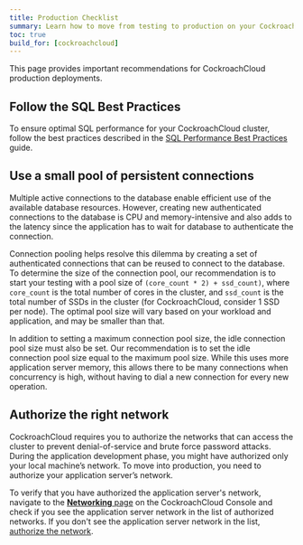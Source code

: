 ```yaml
---
title: Production Checklist
summary: Learn how to move from testing to production on your CockroachCloud cluster.
toc: true
build_for: [cockroachcloud]
---
```


This page provides important recommendations for CockroachCloud production deployments.

## Follow the SQL Best Practices

To ensure optimal SQL performance for your CockroachCloud cluster, follow the best practices described in the [SQL Performance Best Practices](performance-best-practices-overview.html) guide.

## Use a small pool of persistent connections

Multiple active connections to the database enable efficient use of the available database resources. However, creating new authenticated connections to the database is CPU and memory-intensive and also adds to the latency since the application has to wait for database to authenticate the connection.

Connection pooling helps resolve this dilemma by creating a set of authenticated connections that can be reused to connect to the database. To determine the size of the connection pool, our recommendation is to start your testing with a pool size of  `(core_count * 2) + ssd_count)`, where `core_count` is the total number of cores in the cluster, and `ssd_count` is the total number of SSDs in the cluster (for CockroachCloud, consider 1 SSD per node). The optimal pool size will vary based on your workload and application, and may be smaller than that.

In addition to setting a maximum connection pool size, the idle connection pool size must also be set. Our recommendation is to set the idle connection pool size equal to the maximum pool size. While this uses more application server memory, this allows there to be many connections when concurrency is high, without having to dial a new connection for every new operation.

## Authorize the right network

CockroachCloud requires you to authorize the networks that can access the cluster to prevent denial-of-service and brute force password attacks. During the application development phase, you might have authorized only your local machine’s network. To move into production, you need to authorize your application server’s network.

To verify that you have authorized the application server's network, navigate to the [**Networking** page](cockroachcloud-connect-to-your-cluster.html#step-1-authorize-your-network) on the CockroachCloud Console and check if you see the application server network in the list of authorized networks. If you don't see the application server network in the list, [authorize the network](cockroachcloud-connect-to-your-cluster.html#step-1-authorize-your-network).
